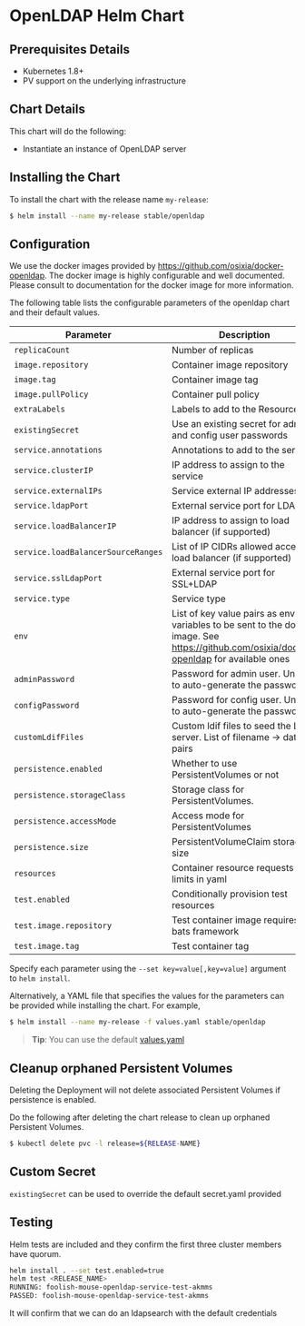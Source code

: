 # OpenLDAP Helm Chart

## Prerequisites Details
* Kubernetes 1.8+
* PV support on the underlying infrastructure

## Chart Details
This chart will do the following:

* Instantiate an instance of OpenLDAP server

## Installing the Chart

To install the chart with the release name `my-release`:

```bash
$ helm install --name my-release stable/openldap
```

## Configuration

We use the docker images provided by https://github.com/osixia/docker-openldap. The docker image is highly configurable and well documented. Please consult to documentation for the docker image for more information.

The following table lists the configurable parameters of the openldap chart and their default values.

| Parameter                          | Description                                                               | Default           |
| ---------------------------------- | ------------------------------------------------------------------------- | ------------------|
| `replicaCount`                     | Number of replicas                                                        | `1`               |
| `image.repository`                 | Container image repository                                                | `osixia/openldap` |
| `image.tag`                        | Container image tag                                                       | `1.1.10`          |
| `image.pullPolicy`                 | Container pull policy                                                     | `IfNotPresent`    |
| `extraLabels`                      | Labels to add to the Resources                                            | `{}`              |
| `existingSecret`                   | Use an existing secret for admin and config user passwords                | `""`              |
| `service.annotations`              | Annotations to add to the service                                         | `{}`              |
| `service.clusterIP`                | IP address to assign to the service                                       | `""`              |
| `service.externalIPs`              | Service external IP addresses                                             | `[]`              |
| `service.ldapPort`                 | External service port for LDAP                                            | `389`             |
| `service.loadBalancerIP`           | IP address to assign to load balancer (if supported)                      | `""`              |
| `service.loadBalancerSourceRanges` | List of IP CIDRs allowed access to load balancer (if supported)           | `[]`              |
| `service.sslLdapPort`              | External service port for SSL+LDAP                                        | `636`             |
| `service.type`                     | Service type                                                              | `ClusterIP`       |
| `env`                              | List of key value pairs as env variables to be sent to the docker image. See https://github.com/osixia/docker-openldap for available ones | `[see values.yaml]`  |
| `adminPassword`                    | Password for admin user. Unset to auto-generate the password              | None              |
| `configPassword`                   | Password for config user. Unset to auto-generate the password             | None              |
| `customLdifFiles`                  | Custom ldif files to seed the LDAP server. List of filename -> data pairs | None              |
| `persistence.enabled`              | Whether to use PersistentVolumes or not                                   | `false`           |
| `persistence.storageClass`         | Storage class for PersistentVolumes.                                      | `<unset>`         |
| `persistence.accessMode`           | Access mode for PersistentVolumes                                         | `ReadWriteOnce`   |
| `persistence.size`                 | PersistentVolumeClaim storage size                                        | `8Gi`             |
| `resources`                        | Container resource requests and limits in yaml                            | `{}`              |
| `test.enabled`                     | Conditionally provision test resources                                    | `false`           |
| `test.image.repository`            | Test container image requires bats framework                              | `dduportal/bats`  |
| `test.image.tag`                   | Test container tag                                                        | `0.4.0`           |


Specify each parameter using the `--set key=value[,key=value]` argument to `helm install`.

Alternatively, a YAML file that specifies the values for the parameters can be provided while installing the chart. For example,

```bash
$ helm install --name my-release -f values.yaml stable/openldap
```

> **Tip**: You can use the default [values.yaml](values.yaml)


## Cleanup orphaned Persistent Volumes

Deleting the Deployment will not delete associated Persistent Volumes if persistence is enabled.

Do the following after deleting the chart release to clean up orphaned Persistent Volumes.

```bash
$ kubectl delete pvc -l release=${RELEASE-NAME}
```

## Custom Secret

`existingSecret` can be used to override the default secret.yaml provided

## Testing

Helm tests are included and they confirm the first three cluster members have quorum.

```bash
helm install . --set test.enabled=true
helm test <RELEASE_NAME>
RUNNING: foolish-mouse-openldap-service-test-akmms
PASSED: foolish-mouse-openldap-service-test-akmms
```

It will confirm that we can do an ldapsearch with the default credentials
